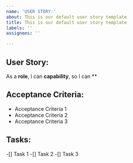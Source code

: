 ```yaml
---
name: 'USER STORY:'
about: This is our default user story template
title: This is our default user story template
labels: ''
assignees: ''

---
```


## User Story:

As a **role**, I can **capability**, so I can **

## Acceptance Criteria:

* Acceptance Criteria 1
* Acceptance Criteria 2
* Acceptance Criteria 3

## Tasks:

-[] Task 1
-[] Task 2
-[] Task 3
